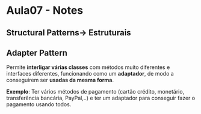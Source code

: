 # Aula07 - Notes

## Structural Patterns-> Estruturais

## Adapter Pattern

Permite **interligar várias classes** com métodos muito diferentes e interfaces diferentes, funcionando como um **adaptador**, de modo a conseguirem ser **usadas da mesma forma**.

**Exemplo**: Ter vários métodos de pagamento (cartão crédito, monetário, transferência bancária, PayPal,..) e ter um adaptador para conseguir fazer o pagamento usando todos.
